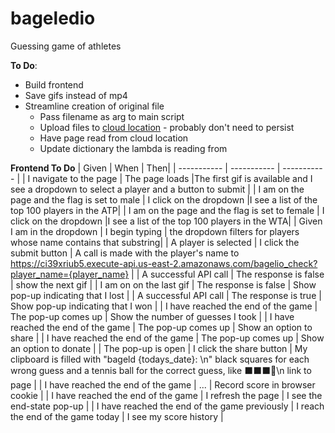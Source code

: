 # bageledio
Guessing game of athletes

**To Do**:
* Build frontend
* Save gifs instead of mp4
* Streamline creation of original file
  * Pass filename as arg to main script
  * Upload files to [cloud location](https://stackoverflow.com/questions/16799956/javascript-to-download-a-file-from-amazon-s3-bucket) - probably don't need to persist 
  * Have page read from cloud location
  * Update dictionary the lambda is reading from

**Frontend To Do**
| Given       | When | Then|
| ----------- | ----------- | ----------- |
| I navigate to the page | The page loads |The first gif is available and I see a dropdown to select a player and a button to submit |
| I am on the page and the flag is set to male | I click on the dropdown |I see a list of the top 100 players in the ATP|
| I am on the page and the flag is set to female | I click on the dropdown |I see a list of the top 100 players in the WTA|
| Given I am in the dropdown | I begin typing | the dropdown filters for players whose name contains that substring|
| A player is selected | I click the submit button | A call is made with the player's name to https://ci39xriub5.execute-api.us-east-2.amazonaws.com/bagelio_check?player_name={player_name} |
| A successful API call | The response is false | show the next gif |
| I am on on the last gif | The response is false | Show pop-up indicating that I lost |
| A successful API call | The response is true | Show pop-up indicating that I won |
| I have reached the end of the game | The pop-up comes up | Show the number of guesses I took |
| I have reached the end of the game | The pop-up comes up | Show an option to share |
| I have reached the end of the game | The pop-up comes up | Show an option to donate |
| The pop-up is open | I click  the share button | My clipboard is filled with "bageld {todays_date}: \n" black squares for each wrong guess and a tennis ball for the correct guess, like ⬛️⬛️⬛️🎾\n link to page |
| I have reached the end of the game | ... | Record score in browser cookie |
| I have reached the end of the game | I refresh the page | I see the end-state pop-up |
| I have reached the end of the game previously | I reach the end of the game today | I see my score history |
